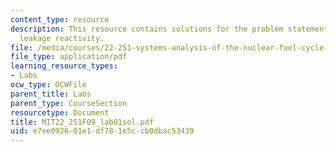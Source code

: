 ```yaml
---
content_type: resource
description: This resource contains solutions for the problem statements related to
  leakage reactivity.
file: /media/courses/22-251-systems-analysis-of-the-nuclear-fuel-cycle-fall-2009/e7ee092601e1df781e5ccb0dbac53439_MIT22_251F09_lab01sol.pdf
file_type: application/pdf
learning_resource_types:
- Labs
ocw_type: OCWFile
parent_title: Labs
parent_type: CourseSection
resourcetype: Document
title: MIT22_251F09_lab01sol.pdf
uid: e7ee0926-01e1-df78-1e5c-cb0dbac53439
---
```

